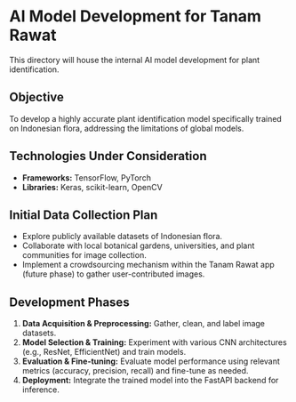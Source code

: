 # AI Model Development for Tanam Rawat

This directory will house the internal AI model development for plant identification.

## Objective
To develop a highly accurate plant identification model specifically trained on Indonesian flora, addressing the limitations of global models.

## Technologies Under Consideration
- **Frameworks:** TensorFlow, PyTorch
- **Libraries:** Keras, scikit-learn, OpenCV

## Initial Data Collection Plan
- Explore publicly available datasets of Indonesian flora.
- Collaborate with local botanical gardens, universities, and plant communities for image collection.
- Implement a crowdsourcing mechanism within the Tanam Rawat app (future phase) to gather user-contributed images.

## Development Phases
1.  **Data Acquisition & Preprocessing:** Gather, clean, and label image datasets.
2.  **Model Selection & Training:** Experiment with various CNN architectures (e.g., ResNet, EfficientNet) and train models.
3.  **Evaluation & Fine-tuning:** Evaluate model performance using relevant metrics (accuracy, precision, recall) and fine-tune as needed.
4.  **Deployment:** Integrate the trained model into the FastAPI backend for inference.
